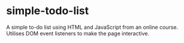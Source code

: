 # simple-todo-list
A simple to-do list using HTML and JavaScript from an online course. Utilises DOM event listeners to make the page interactive.